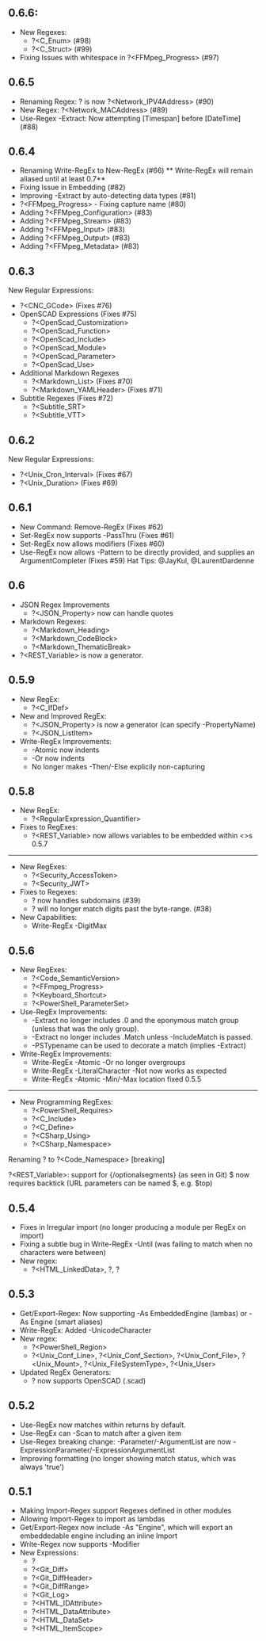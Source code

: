 ﻿0.6.6:
---
* New Regexes:
  * ?<C_Enum> (#98)
  * ?<C_Struct> (#99)
* Fixing Issues with whitespace in ?<FFMpeg_Progress> (#97)


0.6.5
---
* Renaming Regex: ?<IPV4Address> is now ?<Network_IPV4Address> (#90)
* New Regex: ?<Network_MACAddress> (#89)
* Use-Regex -Extract:  Now attempting [Timespan] before [DateTime] (#88)


0.6.4
---
* Renaming Write-RegEx to New-RegEx (#66) ** Write-RegEx will remain aliased until at least 0.7**
* Fixing Issue in Embedding (#82)
* Improving -Extract by auto-detecting data types (#81)
* ?<FFMpeg_Progress> - Fixing capture name (#80)
* Adding ?<FFMpeg_Configuration> (#83)
* Adding ?<FFMpeg_Stream> (#83)
* Adding ?<FFMpeg_Input> (#83)
* Adding ?<FFMpeg_Output> (#83)
* Adding ?<FFMpeg_Metadata> (#83)

0.6.3
---
New Regular Expressions:
* ?<CNC_GCode> (Fixes #76)
* OpenSCAD Expressions (Fixes #75)  
  * ?<OpenScad_Customization>
  * ?<OpenScad_Function>
  * ?<OpenScad_Include>
  * ?<OpenScad_Module>
  * ?<OpenScad_Parameter>
  * ?<OpenScad_Use>
* Additional Markdown Regexes
  * ?<Markdown_List> (Fixes #70)
  * ?<Markdown_YAMLHeader> (Fixes #71)
* Subtitle Regexes (Fixes #72)
  * ?<Subtitle_SRT>
  * ?<Subtitle_VTT>


0.6.2
---
New Regular Expressions:
* ?<Unix_Cron_Interval> (Fixes #67)
* ?<Unix_Duration> (Fixes #69)

0.6.1
---
* New Command:  Remove-RegEx (Fixes #62)
* Set-RegEx now supports -PassThru (Fixes #61)
* Set-RegEx now allows modifiers (Fixes #60)
* Use-RegEx now allows -Pattern to be directly provided, and supplies an ArgumentCompleter (Fixes #59)
Hat Tips: @JayKul, @LaurentDardenne

0.6
---
* JSON Regex Improvements
  * ?<JSON_Property> now can handle quotes
* Markdown Regexes:
  * ?<Markdown_Heading>
  * ?<Markdown_CodeBlock>
  * ?<Markdown_ThematicBreak>
* ?<REST_Variable> is now a generator.

0.5.9
---
* New RegEx:
  * ?<C_IfDef>
* New and Improved RegEx:
  * ?<JSON_Property> is now a generator (can specify -PropertyName)
  * ?<JSON_ListItem>
* Write-RegEx Improvements:
  * -Atomic now indents
  * -Or now indents
  * No longer makes -Then/-Else explicily non-capturing

0.5.8
---
* New RegEx:
  * ?<RegularExpression_Quantifier>
* Fixes to RegExes:
  * ?<REST_Variable> now allows variables to be embedded within <>s
0.5.7
---
* New RegExes:
  * ?<Security_AccessToken>
  * ?<Security_JWT>
* Fixes to Regexes:
  * ?<EmailAddress> now handles subdomains (#39)
  * ?<IPV4Address> will no longer match digits past the byte-range. (#38)
* New Capabilities:
  * Write-RegEx -DigitMax

0.5.6
---
* New RegExes:
  * ?<Code_SemanticVersion>
  * ?<FFmpeg_Progress>
  * ?<Keyboard_Shortcut>
  * ?<PowerShell_ParameterSet>
* Use-RegEx Improvements:
  * -Extract no longer includes .0 and the eponymous match group (unless that was the only group).
  * -Extract no longer includes .Match unless -IncludeMatch is passed.
  * -PSTypename can be used to decorate a match (implies -Extract)
* Write-RegEx Improvements:
  * Write-RegEx -Atomic -Or no longer overgroups
  * Write-RegEx -LiteralCharacter -Not now works as expected
  * Write-RegEx -Atomic -Min/-Max location fixed
0.5.5
----
* New Programming RegExes:
  * ?<PowerShell_Requires>
  * ?<C_Include>
  * ?<C_Define>
  * ?<CSharp_Using>
  * ?<CSharp_Namespace>

Renaming ?<Namespace> to ?<Code_Namespace> [breaking]

?<REST_Variable>:
support for {/optionalsegments} (as seen in Git)
$ now requires backtick (URL parameters can be named $, e.g. $top)


0.5.4
----
* Fixes in Irregular import (no longer producing a module per RegEx on import)
* Fixing a subtle bug in Write-RegEx -Until (was failing to match when no characters were between)
* New regex:
  * ?<HTML_LinkedData>, ?<HexColor>, ?<IPv4Address>


0.5.3
----
* Get/Export-Regex: Now supporting -As EmbeddedEngine (lambas) or -As Engine (smart aliases)
* Write-RegEx:  Added -UnicodeCharacter
* New regex:
  * ?<PowerShell_Region>
  * ?<Unix_Conf_Line>, ?<Unix_Conf_Section>, ?<Unix_Conf_File>, ?<Unix_Mount>, ?<Unix_FileSystemType>, ?<Unix_User>
* Updated RegEx Generators:
  * ?<MultilineComment> now supports OpenSCAD (.scad)


0.5.2
---
* Use-RegEx now matches within returns by default.
* Use-RegEx can -Scan to match after a given item
* Use-Regex breaking change:  -Parameter/-ArgumentList are now -ExpressionParameter/-ExpressionArgumentList
* Improving formatting (no longer showing match status, which was always 'true')


0.5.1
---
* Making Import-Regex support Regexes defined in other modules
* Allowing Import-Regex to import as lambdas
* Get/Export-Regex now include -As "Engine", which will export an embeddedable engine including an inline Import
* Write-Regex now supports -Modifier
* New Expressions:
  * ?<HexDigits>
  * ?<Git_Diff>
  * ?<Git_DiffHeader>
  * ?<Git_DiffRange>
  * ?<Git_Log>
  * ?<HTML_IDAttribute>
  * ?<HTML_DataAttribute>
  * ?<HTML_DataSet>
  * ?<HTML_ItemScope>

